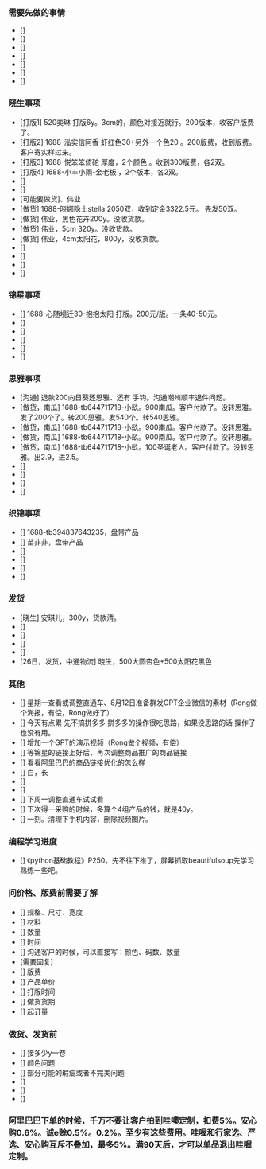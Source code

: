 ### 需要先做的事情
- [] 
- [] 
- [] 
- [] 
- [] 
- [] 
- [] 

### 晓生事项
- [打版1] 520奕琳 打版6y。3cm的，颜色对接近就行。200版本，收客户版费了。 
- [打版2] 1688-泓实信阿香 虾红色30+另外一个色20 。200版费，收到版费。客户寄实样过来。
- [打版3] 1688-悦笨笨倚砣 厚度，2个颜色 。收到300版费，各2双。
- [打版4] 1688-小丰小雨-金老板 ，2个版本，各2双。 
- [] 
- [] 
- [可能要做货]、伟业 
- [做货] 1688-晓娜隐士stella 2050双，收到定金3322.5元。 先发50双。
- [做货] 伟业，黑色花卉200y。没收货款。
- [做货] 伟业，5cm 320y。没收货款。
- [做货] 伟业，4cm太阳花，800y，没收货款。
- [] 
- [] 
- [] 
- [] 


### 锦星事项
- [] 1688-心随境迁30-抱抱太阳 打版。200元/版。一条40-50元。
- [] 
- [] 
- [] 
- [] 
- [] 



### 思雅事项
- [沟通] 退款200向日葵还思雅、还有 手钩。沟通潮州顺丰退件问题。
- [做货，南瓜] 1688-tb644711718-小镹。900南瓜。客户付款了。没转思雅。发了200个了。转200思雅。发540个。转540思雅。
- [做货，南瓜] 1688-tb644711718-小镹。900南瓜。客户付款了。没转思雅。
- [做货，南瓜] 1688-tb644711718-小镹。900南瓜。客户付款了。没转思雅。
- [做货，南瓜] 1688-tb644711718-小镹。100圣诞老人。客户付款了。没转思雅。出2.9，进2.5。
- [] 
- [] 
- [] 
- [] 



### 织锦事项
- [] 1688-tb394837643235，盘带产品
- [] 苗非非，盘带产品
- [] 
- [] 
- [] 
- [] 




### 发货
- [晓生] 安琪儿，300y，货款清。
- [] 
- [] 
- [] 
- [] 
- [26日，发货，中通物流] 晓生，500大圆杏色+500太阳花黑色 





### 其他
- [] 星期一查看或调整直通车、8月12日准备群发GPT企业微信的素材（Rong做个海报，有偿，Rong做好了）
- [] 今天有点累 先不搞拼多多 拼多多的操作很吃思路，如果没思路的话 操作了也没有用。
- [] 增加一个GPT的演示视频（Rong做个视频，有偿）
- [] 等锦星的链接上好后，再次调整商品推广的商品链接
- [] 看看阿里巴巴的商品链接优化的怎么样
- [] 白，长
- [] 
- [] 
- [] 下周一调整直通车试试看
- [] 下次得一采购的时候，多算个4组产品的钱，就是40y。
- [] 一刻。清理下手机内容，删除视频图片。



### 编程学习进度
- [] 《python基础教程》P250。先不往下推了，屏幕抓取beautifulsoup先学习熟练一些吧。






















### 问价格、版费前需要了解
- [] 规格、尺寸、宽度
- [] 材料
- [] 数量
- [] 时间
- [] 沟通客户的时候，可以直接写：颜色、码数、数量
- [需要回复] 
- [] 版费
- [] 产品单价
- [] 打版时间
- [] 做货货期
- [] 起订量



### 做货、发货前
- [] 接多少y一卷
- [] 颜色问题
- [] 部分可能的瑕疵或者不完美问题
- []
- [] 
- []




### 阿里巴巴下单的时候，千万不要让客户拍到哇噢定制，扣费5%。安心购0.6%。诚e赊0.5%。0.2%。至少有这些费用。哇喔和行家选、严选、安心购互斥不叠加，最多5%。满90天后，才可以单品退出哇喔定制。